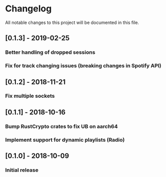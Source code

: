 # Changelog
All notable changes to this project will be documented in this file.

<!-- ## [Unreleased]
### Changed
- -->
## [0.1.3] - 2019-02-25
### Better handling of dropped sessions
### Fix for track changing issues (breaking changes in Spotify API)

## [0.1.2] - 2018-11-21
### Fix multiple sockets

## [0.1.1] - 2018-10-16
### Bump RustCrypto crates to fix UB on aarch64
### Implement support for dynamic playlists (Radio)

## [0.1.0] - 2018-10-09
### Initial release
